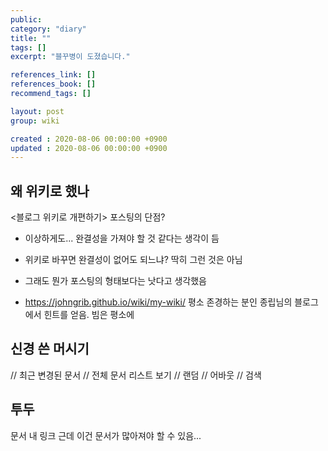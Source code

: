 ```yaml
---
public: 
category: "diary"
title: ""
tags: []
excerpt: "블꾸병이 도졌습니다."

references_link: []
references_book: []
recommend_tags: []

layout: post
group: wiki

created : 2020-08-06 00:00:00 +0900
updated : 2020-08-06 00:00:00 +0900
---
```


## 왜 위키로 했나
<블로그 위키로 개편하기>
포스팅의 단점?
- 이상하게도... 완결성을 가져야 할 것 같다는 생각이 듬
- 위키로 바꾸면 완결성이 없어도 되느냐? 딱히 그런 것은 아님
- 그래도 뭔가 포스팅의 형태보다는 낫다고 생각했음

- https://johngrib.github.io/wiki/my-wiki/
평소 존경하는 분인 종립님의 블로그에서 힌트를 얻음.
빔은 평소에

## 신경 쓴 머시기

// 최근 변경된 문서
// 전체 문서 리스트 보기
// 랜덤
// 어바웃
// 검색

## 투두
문서 내 링크 근데 이건 문서가 많아져야 할 수 있음...